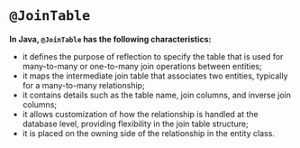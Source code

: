 # `@JoinTable`
**In Java, `@JoinTable` has the following characteristics:**
- it defines the purpose of reflection to specify the table that is used for many-to-many or one-to-many join operations between entities;
- it maps the intermediate join table that associates two entities, typically for a many-to-many relationship;
- it contains details such as the table name, join columns, and inverse join columns;
- it allows customization of how the relationship is handled at the database level, providing flexibility in the join table structure;
- it is placed on the owning side of the relationship in the entity class.
